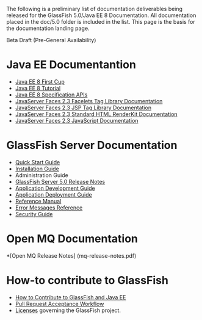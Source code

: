 The following is a preliminary list of documentation deliverables being released for the
GlassFish 5.0/Java EE 8 Documentation. All documentation placed in the doc/5.0 folder
is included in the list. This page is the basis for the documentation landing page.

Beta Draft (Pre-General Availability)


# Java EE Documentantion

* [Java EE 8 First Cup](https://javaee.github.io/firstcup/)
* [Java EE 8 Tutorial](https://javaee.github.io/tutorial/)
* [Java EE 8 Specification APIs](https://javaee.github.io/javaee-spec/javadocs/)
* [JavaServer Faces 2.3 Facelets Tag Library Documentation](vdldoc/index.html)
* [JavaServer Faces 2.3 JSP Tag Library Documentation](vdldocs/jsp/index.html)
* [JavaServer Faces 2.3 Standard HTML RenderKit Documentation](renderkitdocs/index.html)
* [JavaServer Faces 2.3 JavaScript Documentation](jsdocs/index.html)


# GlassFish Server Documentation

* [Quick Start Guide](quick-start-guide.pdf)
* [Installation Guide](installation-guide.pdf)
* Administration Guide
* [GlassFish Server 5.0 Release Notes](release-notes.pdf)
* [Application Development Guide](application-development-guide.pdf)
* [Application Deployment Guide](application-deployment-guide.pdf)
* [Reference Manual](reference-manual.pdf)
* [Error Messages Reference](error-messages-reference.pdf)
* [Security Guide](security-guide.pdf)


# Open MQ Documentation

*[Open MQ Release Notes] (mq-release-notes.pdf)


# How-to contribute to GlassFish

* [How to Contribute to GlassFish and Java EE](https://javaee.github.io/glassfish/how-to-contribute)
* [Pull Request Acceptance Workflow](https://javaee.github.io/glassfish/pr_workflow)
* [Licenses](https://javaee.github.io/glassfish/LICENSE) governing the GlassFish project.
